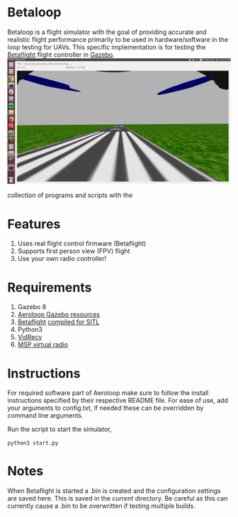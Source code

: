 # Betaloop

Betaloop is a flight simulator with the  goal of providing accurate
and realistic flight performance primarily to be used in hardware/software in the loop testing for UAVs. This specific
implementation is for testing the
[Betaflight](https://github.com/betaflight/betaflight) flight controller in
[Gazebo](http://gazebosim.org/). 
![Betaloop](https://raw.githubusercontent.com/Aeroloop/betaloop/master/images/screenshot.png)

collection of programs and scripts with the
# Features

1. Uses real flight control firmware (Betaflight)  
2. Supports first person view (FPV) flight
3. Use your own radio controller!  

# Requirements

1. Gazebo 8 
2. [Aeroloop Gazebo resources](https://github.com/Aeroloop/aeroloop_gazebo)
2. [Betaflight](https://github.com/betaflight/betaflight) [compiled for
   SITL](https://github.com/betaflight/betaflight/tree/master/src/main/target/SITL)
3. Python3
4. [VidRecv](https://github.com/Aeroloop/vidrecv)
5. [MSP virtual radio](https://github.com/Aeroloop/msp_virtualradio) 

# Instructions
For required software part of Aeroloop make sure to follow the install
instructions specified by their respective README file.
For ease of use, add your arguments to config.txt, if needed these can be
overridden by command line arguments. 

Run the script to start the simulator,
```
python3 start.py
```

# Notes
When Betaflight is started a .bin is created and the configuration settings are
saved here. This is saved in the *current* directory. Be careful as this can
currently cause a .bin to be overwritten if testing multiple builds.

